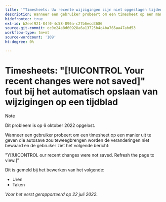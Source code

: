 ```yaml
---
title: '"Timesheets: Uw recente wijzigingen zijn niet opgeslagen tijdens het automatisch opslaan van wijzigingen op een tijdblad.'''
description: Wanneer een gebruiker probeert om een timesheet op een manier uit te geven die autosave zou teweegbrengen worden de veranderingen niet bewaard en de gebruiker ziet het bericht Uw recente veranderingen werden niet bewaard. Vernieuw de pagina om deze weer te geven.
hidefromtoc: true
exl-id: b2eef921-84f0-4c58-890a-c27b6ecd3686
source-git-commit: cc0e24a8d60928a6a13725b4c4ba765aa47abd53
workflow-type: tm+mt
source-wordcount: '109'
ht-degree: 0%

---
```


# Timesheets: &quot;[!UICONTROL Your recent changes were not saved]&quot; fout bij het automatisch opslaan van wijzigingen op een tijdblad

>[!NOTE]
>
>Dit probleem is op 6 oktober 2022 opgelost.

Wanneer een gebruiker probeert om een timesheet op een manier uit te geven die autosave zou teweegbrengen worden de veranderingen niet bewaard en de gebruiker ziet het volgende bericht:

&quot;Y[!UICONTROL our recent changes were not saved. Refresh the page to view.]&quot;

Dit is gemeld bij het bewerken van het volgende:

* Uren
* Taken

_Voor het eerst gerapporteerd op 22 juli 2022._
